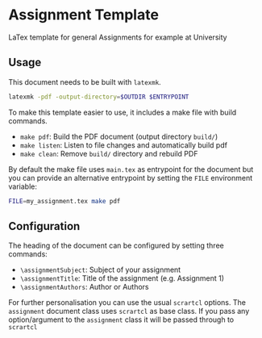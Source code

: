 # Assignment Template

LaTex template for general Assignments for example at University

## Usage

This document needs to be built with `latexmk`.

```bash
latexmk -pdf -output-directory=$OUTDIR $ENTRYPOINT
```

To make this template easier to use, it includes a make file with build commands.

- `make pdf`: Build the PDF document (output directory `build/`)
- `make listen`: Listen to file changes and automatically build pdf
- `make clean`: Remove `build/` directory and rebuild PDF

By default the make file uses `main.tex` as entrypoint for the document but you can provide an alternative entrypoint by setting the `FILE` environment variable:

```bash
FILE=my_assignment.tex make pdf
```

## Configuration

The heading of the document can be configured by setting three commands:

- `\assignmentSubject`: Subject of your assignment
- `\assignmentTitle`: Title of the assignment (e.g. Assignment 1)
- `\assignmentAuthors`: Author or Authors

For further personalisation you can use the usual `scrartcl` options. The `assignment` document class uses `scrartcl` as base class. If you pass any option/argument to the `assignment` class it will be passed through to `scrartcl`